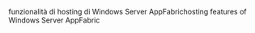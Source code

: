 <span data-ttu-id="3e7ac-101">funzionalità di hosting di Windows Server AppFabric</span><span class="sxs-lookup"><span data-stu-id="3e7ac-101">hosting features of Windows Server AppFabric</span></span>